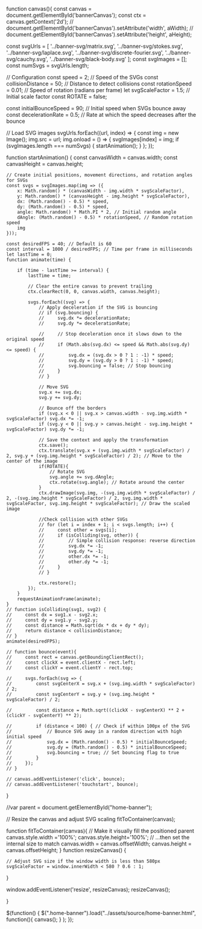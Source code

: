 function canvas(){
const canvas = document.getElementById('bannerCanvas');
const ctx = canvas.getContext('2d');
// document.getElementById('bannerCanvas').setAttribute('width', aWidth);
// document.getElementById('bannerCanvas').setAttribute('height', aHeight);

const svgUrls = [
    '../banner-svg/matrix.svg',
    '../banner-svg/stokes.svg',
    '../banner-svg/laplace.svg',
    '../banner-svg/discrete-fourier.svg',
    '../banner-svg/cauchy.svg',
    '../banner-svg/black-body.svg'
];
const svgImages = [];
const numSvgs = svgUrls.length;

// Configuration
const speed = 2; // Speed of the SVGs
const collisionDistance = 50; // Distance to detect collisions
const rotationSpeed = 0.01; // Speed of rotation (radians per frame)
let svgScaleFactor = 1.5; // Initial scale factor
const ROTATE = false;

const initialBounceSpeed = 90; // Initial speed when SVGs bounce away
const decelerationRate = 0.5; // Rate at which the speed decreases after the bounce

// Load SVG images
svgUrls.forEach((url, index) => {
    const img = new Image();
    img.src = url;
    img.onload = () => {
        svgImages[index] = img;
        if (svgImages.length === numSvgs) {
            startAnimation();
        }
    };
});

function startAnimation() {
    const canvasWidth = canvas.width;
    const canvasHeight = canvas.height;

    // Create initial positions, movement directions, and rotation angles for SVGs
    const svgs = svgImages.map(img => ({
        x: Math.random() * (canvasWidth - img.width * svgScaleFactor),
        y: Math.random() * (canvasHeight - img.height * svgScaleFactor),
        dx: (Math.random() - 0.5) * speed,
        dy: (Math.random() - 0.5) * speed,
        angle: Math.random() * Math.PI * 2, // Initial random angle
        dAngle: (Math.random() - 0.5) * rotationSpeed, // Random rotation speed
        img
    }));

    const desiredFPS = 40; // Default is 60
    const interval = 1000 / desiredFPS; // Time per frame in milliseconds
    let lastTime = 0;
    function animate(time) {
        
        if (time - lastTime >= interval) {
            lastTime = time;

            // Clear the entire canvas to prevent trailing
            ctx.clearRect(0, 0, canvas.width, canvas.height);

            svgs.forEach((svg) => {
                // Apply deceleration if the SVG is bouncing
                // if (svg.bouncing) {
                //     svg.dx *= decelerationRate;
                //     svg.dy *= decelerationRate;

                //     // Stop deceleration once it slows down to the original speed
                //     if (Math.abs(svg.dx) <= speed && Math.abs(svg.dy) <= speed) {
                //         svg.dx = (svg.dx > 0 ? 1 : -1) * speed;
                //         svg.dy = (svg.dy > 0 ? 1 : -1) * speed;
                //         svg.bouncing = false; // Stop bouncing
                //     }
                // }

                // Move SVG
                svg.x += svg.dx;
                svg.y += svg.dy;

                // Bounce off the borders
                if (svg.x < 0 || svg.x > canvas.width - svg.img.width * svgScaleFactor) svg.dx *= -1;
                if (svg.y < 0 || svg.y > canvas.height - svg.img.height * svgScaleFactor) svg.dy *= -1;

                // Save the context and apply the transformation
                ctx.save();
                ctx.translate(svg.x + (svg.img.width * svgScaleFactor) / 2, svg.y + (svg.img.height * svgScaleFactor) / 2); // Move to the center of the image
                if(ROTATE){
                    // Rotate SVG
                    svg.angle += svg.dAngle;
                    ctx.rotate(svg.angle); // Rotate around the center
                } 
                ctx.drawImage(svg.img, -(svg.img.width * svgScaleFactor) / 2, -(svg.img.height * svgScaleFactor) / 2, svg.img.width * svgScaleFactor, svg.img.height * svgScaleFactor); // Draw the scaled image

                //Check collision with other SVGs
                // for (let i = index + 1; i < svgs.length; i++) {
                //     const other = svgs[i];
                //     if (isColliding(svg, other)) {
                //         // Simple collision response: reverse direction
                //         svg.dx *= -1;
                //         svg.dy *= -1;
                //         other.dx *= -1;
                //         other.dy *= -1;
                //     }
                // }

                ctx.restore();
            });
        }
        requestAnimationFrame(animate);
    }
    // function isColliding(svg1, svg2) {
    //     const dx = svg1.x - svg2.x;
    //     const dy = svg1.y - svg2.y;
    //     const distance = Math.sqrt(dx * dx + dy * dy);
    //     return distance < collisionDistance;
    // }
    animate(desiredFPS);

    // function bounce(event){
    //     const rect = canvas.getBoundingClientRect();
    //     const clickX = event.clientX - rect.left;
    //     const clickY = event.clientY - rect.top;

    //     svgs.forEach(svg => {
    //         const svgCenterX = svg.x + (svg.img.width * svgScaleFactor) / 2;
    //         const svgCenterY = svg.y + (svg.img.height * svgScaleFactor) / 2;

    //         const distance = Math.sqrt((clickX - svgCenterX) ** 2 + (clickY - svgCenterY) ** 2);

    //         if (distance < 100) { // Check if within 100px of the SVG
    //             // Bounce SVG away in a random direction with high initial speed
    //             svg.dx = (Math.random() - 0.5) * initialBounceSpeed;
    //             svg.dy = (Math.random() - 0.5) * initialBounceSpeed;
    //             svg.bouncing = true; // Set bouncing flag to true
    //         }
    //     });
    // }

    // canvas.addEventListener('click', bounce);
    // canvas.addEventListener('touchstart', bounce);
}

//var parent = document.getElementById("home-banner");

// Resize the canvas and adjust SVG scaling
fitToContainer(canvas);

function fitToContainer(canvas){
  // Make it visually fill the positioned parent
    canvas.style.width ='100%';
    canvas.style.height='100%';
    // ...then set the internal size to match
    canvas.width  = canvas.offsetWidth;
    canvas.height = canvas.offsetHeight;
}
function resizeCanvas() {

    // Adjust SVG size if the window width is less than 580px
    svgScaleFactor = window.innerWidth < 580 ? 0.6 : 1;
}

window.addEventListener('resize', resizeCanvas);
resizeCanvas();

}

$(function() {
    $(".home-banner").load("../assets/source/home-banner.html", function(){
        canvas();
    }
    );
});